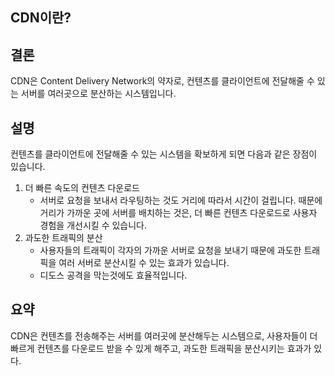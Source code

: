 ## CDN이란?

## 결론

CDN은 Content Delivery Network의 약자로, 컨텐츠를 클라이언트에 전달해줄 수 있는 서버를 여러곳으로 분산하는 시스템입니다.

## 설명

컨텐츠를 클라이언트에 전달해줄 수 있는 시스템을 확보하게 되면 다음과 같은 장점이 있습니다.

1. 더 빠른 속도의 컨텐츠 다운로드
   - 서버로 요청을 보내서 라우팅하는 것도 거리에 따라서 시간이 걸립니다. 때문에 거리가 가까운 곳에 서버를 배치하는 것은, 더 빠른 컨텐츠 다운로드로 사용자 경험을 개선시킬 수 있습니다.
2. 과도한 트래픽의 분산
   - 사용자들의 트래픽이 각자의 가까운 서버로 요청을 보내기 때문에 과도한 트래픽을 여러 서버로 분산시킬 수 있는 효과가 있습니다.
   - 디도스 공격을 막는것에도 효율적입니다.

## 요약

CDN은 컨텐츠를 전송해주는 서버를 여러곳에 분산해두는 시스템으로, 사용자들이 더 빠르게 컨텐츠를 다운로드 받을 수 있게 해주고, 과도한 트래픽을 분산시키는 효과가 있다.
